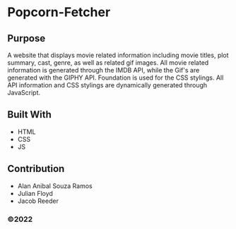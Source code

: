 # Popcorn-Fetcher

## Purpose
A website that displays movie related information including movie titles, plot summary, cast, genre, as well as related gif images. All movie related information is generated through the IMDB API, while the Gif's are generated with the GIPHY API. Foundation is used for the CSS stylings. All API information and CSS stylings are dynamically generated through JavaScript.

## Built With
* HTML
* CSS
* JS





## Contribution
* Alan Anibal Souza Ramos
* Julian Floyd
* Jacob Reeder

### ©️2022 
